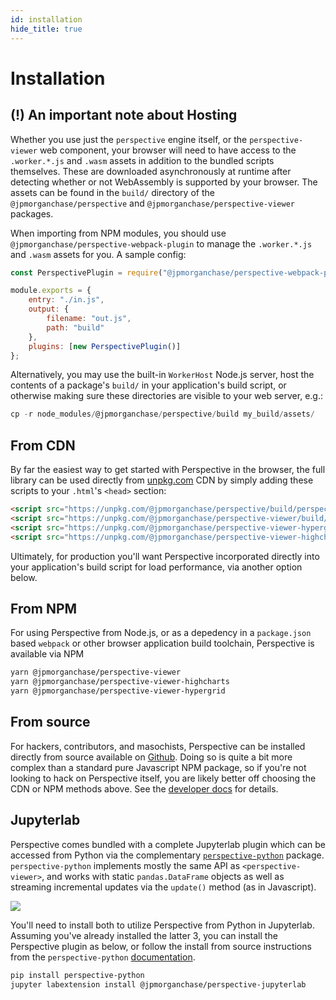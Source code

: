 ```yaml
---
id: installation
hide_title: true
---
```


# Installation <!-- omit in toc -->

## (!) An important note about Hosting

Whether you use just the `perspective` engine itself, or the
`perspective-viewer` web component, your browser will need to
have access to the `.worker.*.js` and `.wasm` assets in addition to the
bundled scripts themselves. These are downloaded asynchronously at runtime
after detecting whether or not WebAssembly is supported by your browser. The
assets can be found in the `build/` directory of the
`@jpmorganchase/perspective` and `@jpmorganchase/perspective-viewer` packages.

When importing from NPM modules, you should use
`@jpmorganchase/perspective-webpack-plugin` to manage the `.worker.*.js` and 
`.wasm` assets for you. A sample config:

```javascript
const PerspectivePlugin = require("@jpmorganchase/perspective-webpack-plugin");

module.exports = {
    entry: "./in.js",
    output: {
        filename: "out.js",
        path: "build"
    },
    plugins: [new PerspectivePlugin()]
};
```

Alternatively, you may use the built-in `WorkerHost` Node.js server, host
the contents of a package's `build/` in your application's build script, or
otherwise making sure these directories are visible to your web server, e.g.:

```javascript
cp -r node_modules/@jpmorganchase/perspective/build my_build/assets/
```

## From CDN

By far the easiest way to get started with Perspective in the browser, the full
library can be used directly from
[unpkg.com](https://unpkg.com/@jpmorganchase/perspective-examples/build/perspective.view.js)
CDN by simply adding these scripts to your `.html`'s `<head>` section:

```html
<script src="https://unpkg.com/@jpmorganchase/perspective/build/perspective.js"></script>
<script src="https://unpkg.com/@jpmorganchase/perspective-viewer/build/perspective.view.js"></script>
<script src="https://unpkg.com/@jpmorganchase/perspective-viewer-hypergrid/build/hypergrid.plugin.js"></script>
<script src="https://unpkg.com/@jpmorganchase/perspective-viewer-highcharts/build/highcharts.plugin.js"></script>
```

Ultimately, for production you'll want Perspective incorporated directly into your
application's build script for load performance, via another option below.

## From NPM

For using Perspective from Node.js, or as a depedency in a `package.json` based
`webpack` or other browser application build toolchain, Perspective is available
via NPM

```bash
yarn @jpmorganchase/perspective-viewer
yarn @jpmorganchase/perspective-viewer-highcharts
yarn @jpmorganchase/perspective-viewer-hypergrid
```

## From source

For hackers, contributors, and masochists, Perspective can be installed directly
from source available on [Github](https://github.com/jpmorganchase/perspective).
Doing so is quite a bit more complex than a standard pure Javascript NPM
package, so if you're not looking to hack on Perspective itself, you are likely
better off choosing the CDN or NPM methods above. See the
[developer docs](development.html) for details.

## Jupyterlab

Perspective comes bundled with a complete Jupyterlab plugin which can be
accessed from Python via the complementary 
[`perspective-python`](https://github.com/timkpaine/perspective-python)
package.  `perspective-python` implements mostly the same API as 
`<perspective-viewer>`, and works with static `pandas.DataFrame` objects as well
as streaming incremental updates via the `update()` method (as in Javascript).

<img src="https://jpmorganchase.github.io/perspective/img/jupyterlab.png"></img>

You'll need to install both to utilize Perspective from Python in Jupyterlab.
Assuming you've already installed the latter 3, you can install the Perspective 
plugin as below, or follow the install from source instructions from the 
`perspective-python` 
[documentation](https://perspective-python.readthedocs.io/en/latest/index.html).

```bash
pip install perspective-python
jupyter labextension install @jpmorganchase/perspective-jupyterlab
```

